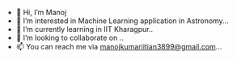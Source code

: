 - 👋 Hi, I’m Manoj
- 👀 I’m interested in Machine Learning application in Astronomy...
- 🌱 I’m currently learning in IIT Kharagpur..
- 💞️ I’m looking to collaborate on ..
- 📫 You can reach me via manojkumariitian3899@gmail.com...

<!---
CodeWithManojkumar/CodeWithManojkumar is a ✨ special ✨ repository because its `README.md` (this file) appears on your GitHub profile.
You can click the Preview link to take a look at your changes.
--->
